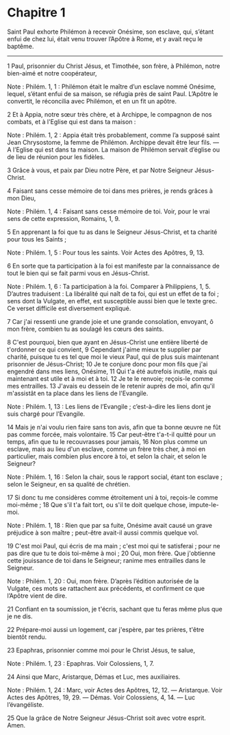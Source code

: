 # Chapitre 1

Saint Paul exhorte Philémon à recevoir Onésime, son esclave, qui, s’étant enfui de chez lui, était venu trouver l’Apôtre à Rome, et y avait reçu le baptême.

***

1 Paul, prisonnier du Christ Jésus, et Timothée, son frère, à Philémon, notre bien-aimé et notre coopérateur,

<span class="bible-note">Note : </span> Philém. 1, 1 : Philémon était le maître d’un esclave nommé Onésime, lequel, s’étant enfui de sa maison, se réfugia près de saint Paul. L’Apôtre le convertit, le réconcilia avec Philémon, et en un fit un apôtre.

2 Et à Appia, notre sœur très chère, et à Archippe, le compagnon de nos combats, et à l'Eglise qui est dans ta maison :

<span class="bible-note">Note : </span> Philém. 1, 2 : Appia était très probablement, comme l’a supposé saint Jean Chrysostome, la femme de Philémon. Archippe devait être leur fils. ― A l’Eglise qui est dans ta maison. La maison de Philémon servait d’église ou de lieu de réunion pour les fidèles.

3 Grâce à vous, et paix par Dieu notre Père, et par Notre Seigneur Jésus-Christ.


4 Faisant sans cesse mémoire de toi dans mes prières, je rends grâces à mon Dieu,

<span class="bible-note">Note : </span> Philém. 1, 4 : Faisant sans cesse mémoire de toi. Voir, pour le vrai sens de cette expression, Romains, 1, 9.

5 En apprenant la foi que tu as dans le Seigneur Jésus-Christ, et ta charité pour tous les Saints ;

<span class="bible-note">Note : </span> Philém. 1, 5 : Pour tous les saints. Voir Actes des Apôtres, 9, 13.

6 En sorte que ta participation à la foi est manifeste par la connaissance de tout le bien qui se fait parmi vous en Jésus-Christ.

<span class="bible-note">Note : </span> Philém. 1, 6 : Ta participation à la foi. Comparer à Philippiens, 1, 5. D’autres traduisent : La libéralité qui naît de ta foi, qui est un effet de ta foi ; sens dont la Vulgate, en effet, est susceptible aussi bien que le texte grec. Ce verset difficile est diversement expliqué.

7 Car j'ai ressenti une grande joie et une grande consolation, envoyant, ô mon frère, combien tu as soulagé les cœurs des saints.


8 C'est pourquoi, bien que ayant en Jésus-Christ une entière liberté de t'ordonner ce qui convient, 9 Cependant j'aime mieux te supplier par charité, puisque tu es tel que moi le vieux Paul, qui de plus suis maintenant prisonnier de Jésus-Christ; 10 Je te conjure donc pour mon fils que j'ai engendré dans mes liens, Onésime, 11 Qui t'a été autrefois inutile, mais qui maintenant est utile et à moi et à toi. 12 Je te le renvoie; reçois-le comme mes entrailles. 13 J'avais eu dessein de le retenir auprès de moi, afin qu'il m'assistât en ta place dans les liens de l'Evangile.

<span class="bible-note">Note : </span> Philém. 1, 13 : Les liens de l’Evangile ; c’est-à-dire les liens dont je suis chargé pour l’Evangile.

14 Mais je n'ai voulu rien faire sans ton avis, afin que ta bonne œuvre ne fût pas comme forcée, mais volontaire. 15 Car peut-être t'a-t-il quitté pour un temps, afin que tu le recouvrasses pour jamais, 16 Non plus comme un esclave, mais au lieu d'un esclave, comme un frère très cher, à moi en particulier, mais combien plus encore à toi, et selon la chair, et selon le Seigneur?

<span class="bible-note">Note : </span> Philém. 1, 16 : Selon la chair, sous le rapport social, étant ton esclave ; selon le Seigneur, en sa qualité de chrétien.

17 Si donc tu me considères comme étroitement uni à toi, reçois-le comme moi-même ; 18 Que s'il t'a fait tort, ou s'il te doit quelque chose, impute-le-moi.

<span class="bible-note">Note : </span> Philém. 1, 18 : Rien que par sa fuite, Onésime avait causé un grave préjudice à son maître ; peut-être avait-il aussi commis quelque vol.

19 C'est moi Paul, qui écris de ma main ; c'est moi qui te satisferai ; pour ne pas dire que tu te dois toi-même à moi ; 20 Oui, mon frère. Que j'obtienne cette jouissance de toi dans le Seigneur; ranime mes entrailles dans le Seigneur.

<span class="bible-note">Note : </span> Philém. 1, 20 : Oui, mon frère. D’après l’édition autorisée de la Vulgate, ces mots se rattachent aux précédents, et confirment ce que l’Apôtre vient de dire.

21 Confiant en ta soumission, je t'écris, sachant que tu feras même plus que je ne dis.


22 Prépare-moi aussi un logement, car j'espère, par tes prières, t'être bientôt rendu.


23 Epaphras, prisonnier comme moi pour le Christ Jésus, te salue,

<span class="bible-note">Note : </span> Philém. 1, 23 : Epaphras. Voir Colossiens, 1, 7.

24 Ainsi que Marc, Aristarque, Démas et Luc, mes auxiliaires.

<span class="bible-note">Note : </span> Philém. 1, 24 : Marc, voir Actes des Apôtres, 12, 12. ― Aristarque. Voir Actes des Apôtres, 19, 29. ― Démas. Voir Colossiens, 4, 14. ― Luc l’évangéliste.


25 Que la grâce de Notre Seigneur Jésus-Christ soit avec votre esprit. Amen.
